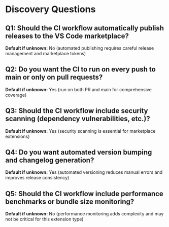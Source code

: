 # Discovery Questions

## Q1: Should the CI workflow automatically publish releases to the VS Code marketplace?
**Default if unknown:** No (automated publishing requires careful release management and marketplace tokens)

## Q2: Do you want the CI to run on every push to main or only on pull requests?
**Default if unknown:** Yes (run on both PR and main for comprehensive coverage)

## Q3: Should the CI workflow include security scanning (dependency vulnerabilities, etc.)?
**Default if unknown:** Yes (security scanning is essential for marketplace extensions)

## Q4: Do you want automated version bumping and changelog generation?
**Default if unknown:** Yes (automated versioning reduces manual errors and improves release consistency)

## Q5: Should the CI workflow include performance benchmarks or bundle size monitoring?
**Default if unknown:** No (performance monitoring adds complexity and may not be critical for this extension type)